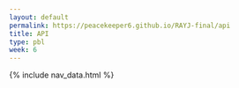 ```yaml
---
layout: default
permalink: https://peacekeeper6.github.io/RAYJ-final/api
title: API
type: pbl
week: 6
---
```


{% include nav_data.html %}

</div>

